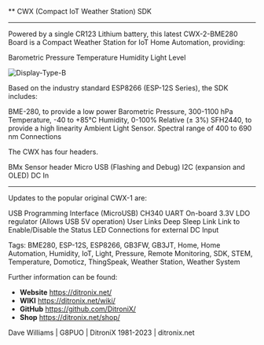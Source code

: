 ** CWX (Compact IoT Weather Station) SDK

------------

Powered by a single CR123 Lithium battery, this latest CWX-2-BME280 Board is a Compact Weather Station for IoT Home Automation, providing:

Barometric Pressure
Temperature
Humidity
Light Level

![Display-Type-B](https://ditronix.net/wp-content/uploads/2022/12/CWX-2-ESP8266-BME280-Board-2212-202-Battery-USB.jpg?raw=true)

Based on the industry standard ESP8266 (ESP-12S Series), the SDK includes:

BME-280, to provide a low power
Barometric Pressure, 300-1100 hPa
Temperature, -40 to +85°C
Humidity, 0-100% Relative (± 3%)
SFH2440, to provide a high linearity Ambient Light Sensor.
Spectral range of 400 to 690 nm
Connections

The CWX has four headers.

BMx Sensor header
Micro USB (Flashing and Debug)
I2C (expansion and OLED)
DC In

---

Updates to the popular original CWX-1 are:

USB Programming Interface (MicroUSB)
CH340 UART
On-board 3.3V LDO regulator (Allows USB 5V operation)
User Links
Deep Sleep Link
Link to Enable/Disable the Status LED
Connections for external DC Input


Tags: BME280, ESP-12S, ESP8266, GB3FW, GB3JT, Home, Home Automation, Humidity, IoT, Light, Pressure, Remote Monitoring, SDK, STEM, Temperature, Domoticz, ThingSpeak, Weather Station, Weather System

Further information can be found:

- **Website** https://ditronix.net/
- **WIKI**  https://ditronix.net/wiki/
- **GitHub**  https://github.com/DitroniX/
- **Shop**  https://ditronix.net/shop/

Dave Williams | G8PUO | DitroniX 1981-2023 | ditronix.net
